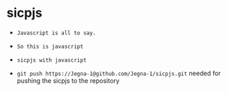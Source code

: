 # sicpjs
* `Javascript is all to say.`

* `So this is javascript`
* `sicpjs with javascript`
* `git push https://Jegna-1@github.com/Jegna-1/sicpjs.git` needed for pushing the sicpjs to the repository
